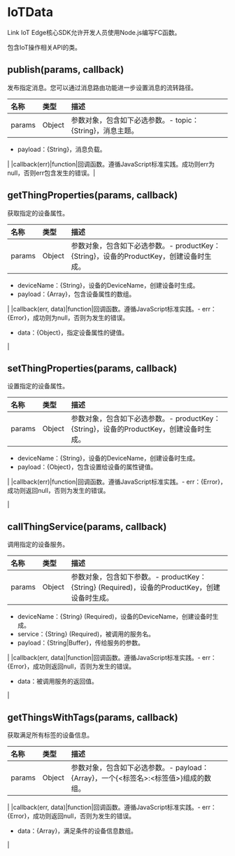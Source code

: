 # IoTData

Link IoT Edge核心SDK允许开发人员使用Node.js编写FC函数。

包含IoT操作相关API的类。

## publish\(params, callback\) <a id="section_fw1_c3s_n2b .section"></a>

发布指定消息。您可以通过消息路由功能进一步设置消息的流转路径。

| 名称 | 类型 | 描述 |
| :--- | :--- | :--- |
| params | Object | 参数对象，包含如下必选参数。-   topic：{String}，消息主题。 |

* payload：{String}，消息负载。

\| \|callback\(err\)\|function\|回调函数。遵循JavaScript标准实践。成功则err为null，否则err包含发生的错误。\|

## getThingProperties\(params, callback\) <a id="section_l3r_lhd_kfb .section"></a>

获取指定的设备属性。

| 名称 | 类型 | 描述 |
| :--- | :--- | :--- |
| params | Object | 参数对象，包含如下必选参数。-   productKey：{String}，设备的ProductKey，创建设备时生成。 |

* deviceName：{String}，设备的DeviceName，创建设备时生成。
* payload：{Array}，包含设备属性的数组。

\| \|callback\(err, data\)\|function\|回调函数。遵循JavaScript标准实践。- err：{Error}，成功则为null，否则为发生的错误。

* data：{Object}，指定设备属性的键值。

\|

## setThingProperties\(params, callback\) <a id="section_zjx_j3d_kfb .section"></a>

设置指定的设备属性。

| 名称 | 类型 | 描述 |
| :--- | :--- | :--- |
| params | Object | 参数对象，包含如下必选参数。-   productKey：{String}，设备的ProductKey，创建设备时生成。 |

* deviceName：{String}，设备的DeviceName，创建设备时生成。
* payload：{Object}，包含设置给设备的属性键值。

\| \|callback\(err\)\|function\|回调函数。遵循JavaScript标准实践。- err：{Error}，成功则返回null，否则为发生的错误。

\|

## callThingService\(params, callback\) <a id="section_sbq_p3d_kfb .section"></a>

调用指定的设备服务。

| 名称 | 类型 | 描述 |
| :--- | :--- | :--- |
| params | Object | 参数对象，包含如下参数。-   productKey：{String} \(Required\)，设备的ProductKey，创建设备时生成。 |

* deviceName：{String} \(Required\)，设备的DeviceName，创建设备时生成。
* service：{String} \(Required\)，被调用的服务名。
* payload：{String\|Buffer}，传给服务的参数。

\| \|callback\(err, data\)\|function\|回调函数。遵循JavaScript标准实践。- err：{Error}，成功则返回null，否则为发生的错误。

* data：被调用服务的返回值。

\|

## getThingsWithTags\(params, callback\) <a id="section_bl2_q3d_kfb .section"></a>

获取满足所有标签的设备信息。

| 名称 | 类型 | 描述 |
| :--- | :--- | :--- |
| params | Object | 参数对象，包含如下必选参数。-   payload：{Array}，一个{&lt;标签名&gt;:&lt;标签值&gt;}组成的数组。 |

\| \|callback\(err, data\)\|function\|回调函数。遵循JavaScript标准实践。- err：{Error}，成功则返回null，否则为发生的错误。

* data：{Array}，满足条件的设备信息数组。

\|

